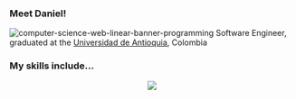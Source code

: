 ### Meet Daniel!

![computer-science-web-linear-banner-programming](https://user-images.githubusercontent.com/38771926/228125759-2c0ee598-f1e7-499d-928f-b9709c352563.jpg)
Software Engineer, graduated at the [Universidad de Antioquia](https://www.udea.edu.co/), Colombia

### My skills include...
<p align="center">
    <img src="https://skillicons.dev/icons?i=py,pytorch,tensorflow,django,flask,fastapi,r,java,spring,php,laravel,html,css,js,mongodb,nodejs,express,postgres,mysql,sqlite,git,github,vscode,postman&perline=12" />
</p>

<!--

**Daniel-Loaiza/daniel-loaiza** is a ✨ _special_ ✨ repository because its `README.md` (this file) appears on your GitHub profile.
Here are some ideas to get you started:

- 🔭 I’m currently working on ...
- 🌱 I’m currently learning ...
- 👯 I’m looking to collaborate on ...
- 🤔 I’m looking for help with ...
- 💬 Ask me about ...
- 📫 How to reach me: ...
- 😄 Pronouns: ...
- ⚡ Fun fact: ...
-->
